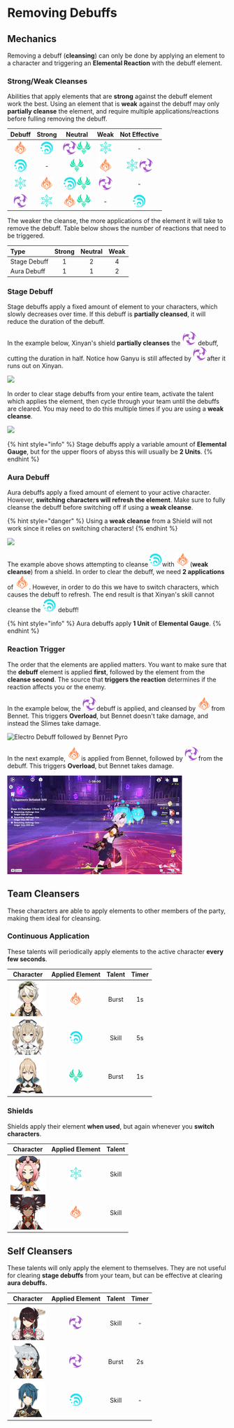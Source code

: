 # Removing Debuffs

## Mechanics

Removing a debuff \(**cleansing**\) can only be done by applying an element to a character and triggering an **Elemental Reaction** with the debuff element. 

### Strong/Weak Cleanses

Abilities that apply elements that are **strong** against the debuff element work the best. Using an element that is **weak** against the debuff may only **partially cleanse** the element, and require multiple applications/reactions before fulling removing the debuff.

| Debuff | Strong | Neutral | Weak | Not Effective |
| :---: | :---: | :---: | :---: | :---: |
| ![](../../.gitbook/assets/pyro_small.png)  | ![](../../.gitbook/assets/hydro_small.png)  |  ![](../../.gitbook/assets/electro_small.png)![](../../.gitbook/assets/anemo_small.png) | ![](../../.gitbook/assets/cryo_small.png) | - |
| ![](../../.gitbook/assets/hydro_small.png) | - | ![](../../.gitbook/assets/anemo_small.png) | ![](../../.gitbook/assets/pyro_small.png) | ![](../../.gitbook/assets/cryo_small.png)![](../../.gitbook/assets/electro_small.png) |
| ![](../../.gitbook/assets/cryo_small.png) | ![](../../.gitbook/assets/pyro_small.png) | ![](../../.gitbook/assets/hydro_small.png)![](../../.gitbook/assets/anemo_small.png) | ![](../../.gitbook/assets/electro_small.png) | - |
| ![](../../.gitbook/assets/electro_small.png) | ![](../../.gitbook/assets/cryo_small.png) | ![](../../.gitbook/assets/pyro_small.png)![](../../.gitbook/assets/anemo_small.png) | - | ![](../../.gitbook/assets/hydro_small.png) |

The weaker the cleanse, the more applications of the element it will take to remove the debuff. Table below shows the number of reactions that need to be triggered.

| Type | Strong | Neutral | Weak |
| :--- | :---: | :---: | :---: |
| Stage Debuff | 1 | 2 | 4 |
| Aura Debuff | 1 | 1 | 2 |

### **Stage Debuff**

Stage debuffs apply a fixed amount of element to your characters, which slowly decreases over time. If this debuff is **partially cleansed**, it will reduce the duration of the debuff.

In the example below, Xinyan's shield **partially cleanses** the ![](../../.gitbook/assets/electro_small.png) debuff, cutting the duration in half. Notice how Ganyu is still affected by ![](../../.gitbook/assets/electro_small.png)after it runs out on Xinyan.

![](../../.gitbook/assets/cleanse_partial.gif)

In order to clear stage debuffs from your entire team, activate the talent which applies the element, then cycle through your team until the debuffs are cleared. You may need to do this multiple times if you are using a **weak cleanse**.

![](../../.gitbook/assets/cleans_team.gif)

{% hint style="info" %}
Stage debuffs apply a variable amount of **Elemental Gauge**, but for the upper floors of abyss this will usually be **2 Units**.
{% endhint %}

### Aura Debuff

Aura debuffs apply a fixed amount of element to your active character. However, **switching characters will refresh the element**. Make sure to fully cleanse the debuff before switching off if using a **weak cleanse**.

{% hint style="danger" %}
 Using a **weak cleanse** from a Shield will not work since it relies on switching characters!
{% endhint %}

![](../../.gitbook/assets/cleanse_noeffect.gif)

The example above shows attempting to cleanse![](../../.gitbook/assets/hydro_small.png)with ![](../../.gitbook/assets/pyro_small.png)\(**weak cleanse**\) from a shield. In order to clear the debuff, we need **2 applications** of ![](../../.gitbook/assets/pyro_small.png). However, in order to do this we have to switch characters, which causes the debuff to refresh. The end result is that Xinyan's skill cannot cleanse the  ![](../../.gitbook/assets/hydro_small.png) debuff!

{% hint style="info" %}
Aura debuffs apply **1 Unit** of **Elemental Gauge**.
{% endhint %}

### Reaction Trigger

The order that the elements are applied matters. You want to make sure that the **debuff** element is applied **first**, followed by the element from the **cleanse second**. The source that **triggers the reaction** determines if the reaction affects you or the enemy.

In the example below, the ![](../../.gitbook/assets/electro_small.png)debuff is applied, and cleansed by ![](../../.gitbook/assets/pyro_small.png)from Bennet. This triggers **Overload**, but Bennet doesn't take damage, and instead the Slimes take damage.

![Electro Debuff followed by Bennet Pyro](../../.gitbook/assets/cleanse_overload_nodmg.gif)

In the next example, ![](../../.gitbook/assets/pyro_small.png)is applied from Bennet, followed by ![](../../.gitbook/assets/electro_small.png)from the debuff. This triggers **Overload**, but Bennet takes damage.

![Bennet Pyro followed by Electro Debuff](../../.gitbook/assets/cleanse_overload_dmg.gif)

## Team Cleansers

These characters are able to apply elements to other members of the party, making them ideal for cleansing.

### Continuous Application

These talents will periodically apply elements to the active character **every few seconds**.

| Character | Applied Element | Talent | Timer |
| :---: | :---: | :---: | :---: |
| ![](../../.gitbook/assets/ui_avataricon_bennett.png)  | ![](../../.gitbook/assets/pyro_small.png)  | Burst | 1s |
| ![](../../.gitbook/assets/ui_avataricon_barbara.png)  | ![](../../.gitbook/assets/hydro_small.png)  | Skill | 5s |
| ![](../../.gitbook/assets/ui_avataricon_jean.png)  | ![](../../.gitbook/assets/anemo_small.png)  | Burst | 1s |

### Shields

Shields apply their element **when used**, but again whenever you **switch characters**.

| Character | Applied Element | Talent |
| :---: | :---: | :---: |
| ![](../../.gitbook/assets/ui_avataricon_diona.png)  | ![](../../.gitbook/assets/cryo_small.png)  | Skill |
| ![](../../.gitbook/assets/ui_avataricon_xinyan.png)  | ![](../../.gitbook/assets/pyro_small.png)  | Skill |

## Self Cleansers

These talents will only apply the element to themselves. They are not useful for clearing **stage debuffs** from your team, but can be effective at clearing **aura debuffs.**

| Character | Applied Element | Talent | Timer |
| :---: | :---: | :---: | :---: |
| ![](../../.gitbook/assets/ui_avataricon_beidou.png) | ![](../../.gitbook/assets/electro_small.png) | Skill | - |
| ![](../../.gitbook/assets/ui_avataricon_razor.png)  | ![](../../.gitbook/assets/electro_small.png)  | Burst | 2s |
| ![](../../.gitbook/assets/ui_avataricon_xingqiu.png)  | ![](../../.gitbook/assets/hydro_small.png)  | Skill | - |

